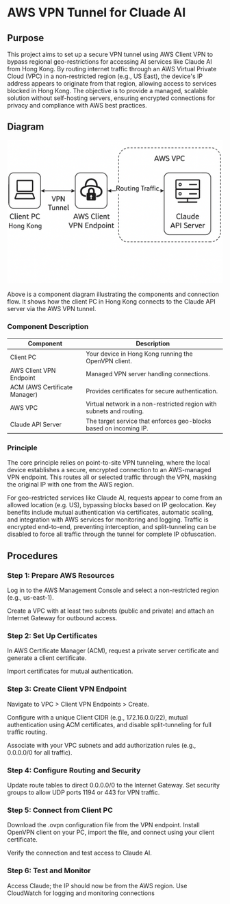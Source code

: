 # AWS VPN Tunnel for Cluade AI

## Purpose
This project aims to set up a secure VPN tunnel using AWS Client VPN to bypass regional geo-restrictions for accessing AI services like Claude AI from Hong Kong. By routing internet traffic through an AWS Virtual Private Cloud (VPC) in a non-restricted region (e.g., US East), the device's IP address appears to originate from that region, allowing access to services blocked in Hong Kong. The objective is to provide a managed, scalable solution without self-hosting servers, ensuring encrypted connections for privacy and compliance with AWS best practices.

## Diagram
![Component Diagram](./diagrams/component-diagram.png "Component diagram")

Above is a component diagram illustrating the components and connection flow. It shows how the client PC in Hong Kong connects to the Claude API server via the AWS VPN tunnel.

### Component Description

| Component                     | Description                                                             |
| ----------------------------- | ----------------------------------------------------------------------- |
| Client PC                     | Your device in Hong Kong running the OpenVPN client.                |
| AWS Client VPN Endpoint       | Managed VPN server handling connections.                         |
| ACM (AWS Certificate Manager) | Provides certificates for secure authentication.                    |
| AWS VPC                       | Virtual network in a non-restricted region with subnets and routing. |
| Claude API Server             | The target service that enforces geo-blocks based on incoming IP.   |


### Principle
The core principle relies on point-to-site VPN tunneling, where the local device establishes a secure, encrypted connection to an AWS-managed VPN endpoint. This routes all or selected traffic through the VPN, masking the original IP with one from the AWS region. 

For geo-restricted services like Claude AI, requests appear to come from an allowed location (e.g. US), bypassing blocks based on IP geolocation. Key benefits include mutual authentication via certificates, automatic scaling, and integration with AWS services for monitoring and logging. Traffic is encrypted end-to-end, preventing interception, and split-tunneling can be disabled to force all traffic through the tunnel for complete IP obfuscation.

## Procedures
### Step 1: Prepare AWS Resources
Log in to the AWS Management Console and select a non-restricted region (e.g., us-east-1).

Create a VPC with at least two subnets (public and private) and attach an Internet Gateway for outbound access.

### Step 2: Set Up Certificates
In AWS Certificate Manager (ACM), request a private server certificate and generate a client certificate.

Import certificates for mutual authentication.

### Step 3: Create Client VPN Endpoint
Navigate to VPC > Client VPN Endpoints > Create.

Configure with a unique Client CIDR (e.g., 172.16.0.0/22), mutual authentication using ACM certificates, and disable split-tunneling for full traffic routing.

Associate with your VPC subnets and add authorization rules (e.g., 0.0.0.0/0 for all traffic).

### Step 4: Configure Routing and Security
Update route tables to direct 0.0.0.0/0 to the Internet Gateway. Set security groups to allow UDP ports 1194 or 443 for VPN traffic.

### Step 5: Connect from Client PC
Download the .ovpn configuration file from the VPN endpoint. Install OpenVPN client on your PC, import the file, and connect using your client certificate.

Verify the connection and test access to Claude AI.

### Step 6: Test and Monitor
Access Claude; the IP should now be from the AWS region. Use CloudWatch for logging and monitoring connections
